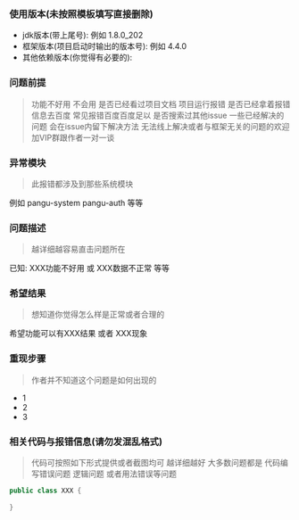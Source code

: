 ### 使用版本(未按照模板填写直接删除)

- jdk版本(带上尾号): 例如 1.8.0_202
- 框架版本(项目启动时输出的版本号): 例如 4.4.0
- 其他依赖版本(你觉得有必要的):

### 问题前提

> 功能不好用 不会用 是否已经看过项目文档
> 项目运行报错 是否已经拿着报错信息去百度 常见报错百度百度足以
> 是否搜索过其他issue 一些已经解决的问题 会在issue内留下解决方法
> 无法线上解决或者与框架无关的问题的欢迎加VIP群跟作者一对一谈

### 异常模块

> 此报错都涉及到那些系统模块

例如 pangu-system pangu-auth 等等

### 问题描述

> 越详细越容易直击问题所在

已知: XXX功能不好用 或 XXX数据不正常 等等

### 希望结果

> 想知道你觉得怎么样是正常或者合理的

希望功能可以有XXX结果 或者 XXX现象

### 重现步骤

> 作者并不知道这个问题是如何出现的

- 1
- 2
- 3

### 相关代码与报错信息(请勿发混乱格式)

> 代码可按照如下形式提供或者截图均可 越详细越好 
> 大多数问题都是 代码编写错误问题 逻辑问题 或者用法错误等问题

```java
public class XXX {
    
}
```